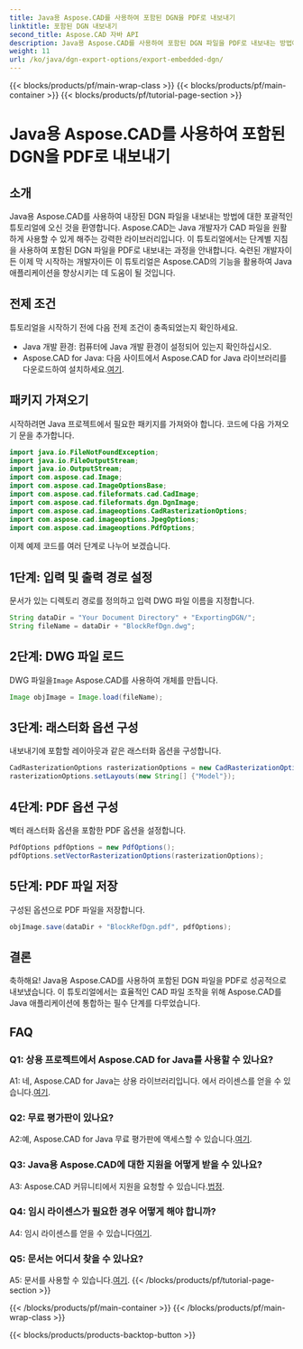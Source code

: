 ```yaml
---
title: Java용 Aspose.CAD를 사용하여 포함된 DGN을 PDF로 내보내기
linktitle: 포함된 DGN 내보내기
second_title: Aspose.CAD 자바 API
description: Java용 Aspose.CAD를 사용하여 포함된 DGN 파일을 PDF로 내보내는 방법에 대한 단계별 가이드를 살펴보세요. 원활한 CAD 파일 조작으로 Java 애플리케이션을 강화하세요.
weight: 11
url: /ko/java/dgn-export-options/export-embedded-dgn/
---
```


{{< blocks/products/pf/main-wrap-class >}}
{{< blocks/products/pf/main-container >}}
{{< blocks/products/pf/tutorial-page-section >}}

# Java용 Aspose.CAD를 사용하여 포함된 DGN을 PDF로 내보내기

## 소개

Java용 Aspose.CAD를 사용하여 내장된 DGN 파일을 내보내는 방법에 대한 포괄적인 튜토리얼에 오신 것을 환영합니다. Aspose.CAD는 Java 개발자가 CAD 파일을 원활하게 사용할 수 있게 해주는 강력한 라이브러리입니다. 이 튜토리얼에서는 단계별 지침을 사용하여 포함된 DGN 파일을 PDF로 내보내는 과정을 안내합니다. 숙련된 개발자이든 이제 막 시작하는 개발자이든 이 튜토리얼은 Aspose.CAD의 기능을 활용하여 Java 애플리케이션을 향상시키는 데 도움이 될 것입니다.

## 전제 조건

튜토리얼을 시작하기 전에 다음 전제 조건이 충족되었는지 확인하세요.
- Java 개발 환경: 컴퓨터에 Java 개발 환경이 설정되어 있는지 확인하십시오.
-  Aspose.CAD for Java: 다음 사이트에서 Aspose.CAD for Java 라이브러리를 다운로드하여 설치하세요.[여기](https://releases.aspose.com/cad/java/).

## 패키지 가져오기

시작하려면 Java 프로젝트에서 필요한 패키지를 가져와야 합니다. 코드에 다음 가져오기 문을 추가합니다.

```java
import java.io.FileNotFoundException;
import java.io.FileOutputStream;
import java.io.OutputStream;
import com.aspose.cad.Image;
import com.aspose.cad.ImageOptionsBase;
import com.aspose.cad.fileformats.cad.CadImage;
import com.aspose.cad.fileformats.dgn.DgnImage;
import com.aspose.cad.imageoptions.CadRasterizationOptions;
import com.aspose.cad.imageoptions.JpegOptions;
import com.aspose.cad.imageoptions.PdfOptions;
```

이제 예제 코드를 여러 단계로 나누어 보겠습니다.

## 1단계: 입력 및 출력 경로 설정

문서가 있는 디렉토리 경로를 정의하고 입력 DWG 파일 이름을 지정합니다.

```java
String dataDir = "Your Document Directory" + "ExportingDGN/";
String fileName = dataDir + "BlockRefDgn.dwg";
```

## 2단계: DWG 파일 로드

 DWG 파일을`Image` Aspose.CAD를 사용하여 개체를 만듭니다.

```java
Image objImage = Image.load(fileName);
```

## 3단계: 래스터화 옵션 구성

내보내기에 포함할 레이아웃과 같은 래스터화 옵션을 구성합니다.

```java
CadRasterizationOptions rasterizationOptions = new CadRasterizationOptions();
rasterizationOptions.setLayouts(new String[] {"Model"});
```

## 4단계: PDF 옵션 구성

벡터 래스터화 옵션을 포함한 PDF 옵션을 설정합니다.

```java
PdfOptions pdfOptions = new PdfOptions();
pdfOptions.setVectorRasterizationOptions(rasterizationOptions);
```

## 5단계: PDF 파일 저장

구성된 옵션으로 PDF 파일을 저장합니다.
```java
objImage.save(dataDir + "BlockRefDgn.pdf", pdfOptions);
```

## 결론

축하해요! Java용 Aspose.CAD를 사용하여 포함된 DGN 파일을 PDF로 성공적으로 내보냈습니다. 이 튜토리얼에서는 효율적인 CAD 파일 조작을 위해 Aspose.CAD를 Java 애플리케이션에 통합하는 필수 단계를 다루었습니다.

## FAQ

### Q1: 상용 프로젝트에서 Aspose.CAD for Java를 사용할 수 있나요?

 A1: 네, Aspose.CAD for Java는 상용 라이브러리입니다. 에서 라이센스를 얻을 수 있습니다.[여기](https://purchase.aspose.com/buy).

### Q2: 무료 평가판이 있나요?

 A2:예, Aspose.CAD for Java 무료 평가판에 액세스할 수 있습니다.[여기](https://releases.aspose.com/).

### Q3: Java용 Aspose.CAD에 대한 지원을 어떻게 받을 수 있나요?

A3: Aspose.CAD 커뮤니티에서 지원을 요청할 수 있습니다.[법정](https://forum.aspose.com/c/cad/19).

### Q4: 임시 라이센스가 필요한 경우 어떻게 해야 합니까?

 A4: 임시 라이센스를 얻을 수 있습니다[여기](https://purchase.aspose.com/temporary-license/).

### Q5: 문서는 어디서 찾을 수 있나요?

 A5: 문서를 사용할 수 있습니다.[여기](https://reference.aspose.com/cad/java/).
{{< /blocks/products/pf/tutorial-page-section >}}

{{< /blocks/products/pf/main-container >}}
{{< /blocks/products/pf/main-wrap-class >}}

{{< blocks/products/products-backtop-button >}}
